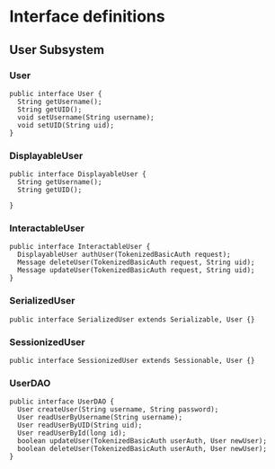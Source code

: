# Interface definitions

## User Subsystem

### User

```
public interface User {
  String getUsername();
  String getUID();
  void setUsername(String username);
  void setUID(String uid);
}
```

### DisplayableUser

```
public interface DisplayableUser {
  String getUsername();
  String getUID();

}
```

### InteractableUser

```
public interface InteractableUser {
  DisplayableUser authUser(TokenizedBasicAuth request);
  Message deleteUser(TokenizedBasicAuth request, String uid);
  Message updateUser(TokenizedBasicAuth request, String uid);
}
```

### SerializedUser

```
public interface SerializedUser extends Serializable, User {}
```

### SessionizedUser

```
public interface SessionizedUser extends Sessionable, User {}
```

### UserDAO

```
public interface UserDAO {
  User createUser(String username, String password);
  User readUserByUsername(String username);
  User readUserByUID(String uid);
  User readUserById(long id);
  boolean updateUser(TokenizedBasicAuth userAuth, User newUser);
  boolean deleteUser(TokenizedBasicAuth userAuth, User newUser);
}

```
